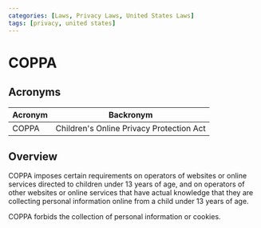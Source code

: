 ```yaml
---
categories: [Laws, Privacy Laws, United States Laws]
tags: [privacy, united states]
---
```


# COPPA

## Acronyms

| Acronym | Backronym |
| - | - |
| COPPA | Children's Online Privacy Protection Act |

## Overview

COPPA imposes certain requirements on operators of websites or online services directed to children under 13 years of age, and on operators of other websites or online services that have actual knowledge that they are collecting personal information online from a child under 13 years of age.

COPPA forbids the collection of personal information or cookies.
